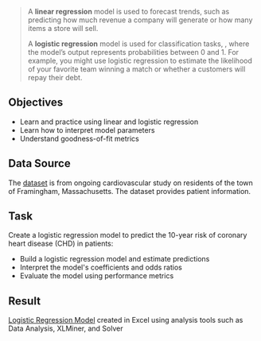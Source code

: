 > A **linear regression** model is used to forecast trends, such as predicting how much revenue a company will generate or how many items a store will sell.
> 
> A **logistic regression** model is used for classification tasks, , where the model’s output represents probabilities between 0 and 1. For example, you might use logistic regression to estimate the likelihood of your favorite team winning a match or whether a customers will repay their debt.

## Objectives
- Learn and practice using linear and logistic regression
- Learn how to interpret model parameters
- Understand goodness-of-fit metrics

## Data Source
The [dataset](https://docs.google.com/spreadsheets/d/1tZ88HZd75ONCiWr7plt9QYFmuJmaV15nt5NWRZhpuug/edit?gid=1437577042#gid=1437577042) is from ongoing cardiovascular study on residents of the town of Framingham, Massachusetts. The dataset provides patient information.


## Task
Create a logistic regression model to predict the 10-year risk of coronary heart disease (CHD) in patients:
- Build a logistic regression model and estimate predictions
- Interpret the model's coefficients and odds ratios
- Evaluate the model using performance metrics

## Result
[Logistic Regression Model](https://github.com/kornemar/Projects/blob/main/04%20Linear%20and%20Logistic%20Regression/Logistic%20Regression.xlsb) created in Excel using analysis tools such as Data Analysis, XLMiner, and Solver
